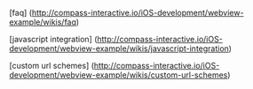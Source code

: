 [faq] (http://compass-interactive.io/iOS-development/webview-example/wikis/faq)

[javascript integration] (http://compass-interactive.io/iOS-development/webview-example/wikis/javascript-integration)

[custom url schemes] (http://compass-interactive.io/iOS-development/webview-example/wikis/custom-url-schemes)